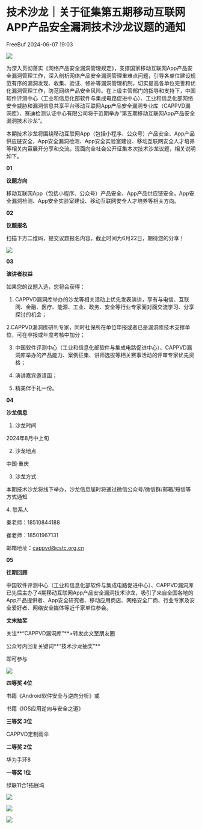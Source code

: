#  技术沙龙｜关于征集第五期移动互联网APP产品安全漏洞技术沙龙议题的通知   
 FreeBuf   2024-06-07 19:03  
  
![](https://mmbiz.qpic.cn/mmbiz_gif/qq5rfBadR38jUokdlWSNlAjmEsO1rzv3srXShFRuTKBGDwkj4gvYy34iajd6zQiaKl77Wsy9mjC0xBCRg0YgDIWg/640?wx_fmt=gif "")  
  
  
为深入贯彻落实《网络产品安全漏洞管理规定》，支撑国家移动互联网App产品安全漏洞管理工作，深入剖析网络产品安全漏洞管理重难点问题，引导各单位建设规范有序的漏洞发现、收集、验证、修补等漏洞管理机制，切实提高各单位完善和优化漏洞管理工作，防范网络产品安全风险。在上级主管部门的指导和支持下，中国软件评测中心（工业和信息化部软件与集成电路促进中心）、工业和信息化部网络安全威胁和漏洞信息共享平台移动互联网App产品安全漏洞专业库（CAPPVD漏洞库）、赛迪检测认证中心有限公司将于近期举办“第五期移动互联网App产品安全漏洞技术沙龙”。  
  
本期技术沙龙将围绕移动互联网App（包括小程序、公众号）产品安全、App产品供应链安全，App安全漏洞检测、App安全实验室建设、移动互联网安全人才培养等相关内容展开分享和交流。现面向全社会公开征集本次技术沙龙议题，相关说明如下。  
  
**01**  
  
**议题方向**  
  
移动互联网App（包括小程序、公众号）产品安全、App产品供应链安全，App安全漏洞检测、App安全实验室建设、移动互联网安全人才培养等相关方向。  
  
**02**  
  
**议题报名**  
  
扫描下方二维码，提交议题报名内容，截止时间为6月22日，期待您的分享！  
  
![](https://mmbiz.qpic.cn/sz_mmbiz_png/J4GklExdO3tB32CDCGdFWIW7YEHKTbjcvgjrMc4iac7u7zbicXJSwxqx7O0A24jCeK81jomMk4W6F67L9SGTHsKw/640?wx_fmt=png&from=appmsg "")  
  
  
**03**  
  
**演讲者权益**  
  
如果您的议题入选，您将会获得：  
  
1. CAPPVD漏洞库举办的沙龙等相关活动上优先发表演讲，享有与电信、互联网、金融、医疗、能源、工业、政务、安全等行业专家面对面交流学习、分享探讨的机会；  
  
2.CAPPVD漏洞库研判专家，同时社保所在单位申报或者已是漏洞库技术支撑单位，可在申报或年度考核中加分；  
  
3. 中国软件评测中心（工业和信息化部软件与集成电路促进中心）、CAPPVD漏洞库举办的产品能力、案例征集、讲师选拔等相关赛事活动的评审专家优先资格；  
  
4. 演讲嘉宾邀请函；  
  
5. 精美伴手礼一份。  
  
**04**  
  
**沙龙信息**  
  
1. 沙龙时间  
  
2024年8月中上旬  
  
2. 沙龙地点  
  
中国·重庆  
  
3. 沙龙方式  
  
本期技术沙龙将线下举办，沙龙信息届时将通过微信公众号/微信群/邮箱/短信等方式通知  
  
4. 联系人  
  
秦老师：18510844188  
  
崔老师：18501967131  
  
邮箱地址：cappvd@cstc.org.cn  
  
**05**  
  
**往期回顾**  
  
中国软件评测中心（工业和信息化部软件与集成电路促进中心）、CAPPVD漏洞库已先后主办了4期移动互联网App产品安全漏洞技术沙龙，吸引了来自全国各地的App产品提供者、App安全研究者、移动应用商店、网络安全厂商、行业专家及安全爱好者、网络安全媒体等近千家单位参会。  
  
  
**文末抽奖**  
  
关注**“CAPPVD漏洞库”**+转发此文至朋友圈  
  
公众号内回复关键词**“技术沙龙抽奖”**  
  
即可参与  
  
![](https://mmbiz.qpic.cn/sz_mmbiz_jpg/J4GklExdO3tB32CDCGdFWIW7YEHKTbjcdUX7K8JBUCTflTJvbNqGDs3Cc3X6Wp0SW7fBs6C3exnXqs2DegqGJw/640?wx_fmt=jpeg&from=appmsg "")  
  
**四等奖 4位**  
  
书籍《Android软件安全与逆向分析》或  
  
书籍《IOS应用逆向与安全之道》  
  
**三等奖 3位**  
  
CAPPVD定制雨伞  
  
**二等奖 2位**  
  
华为手环8  
  
**一等奖 1位**  
  
绿联11合1拓展坞  
  
  
![](https://mmbiz.qpic.cn/mmbiz_png/oQ6bDiaGhdyodyXHMOVT6w8DobNKYuiaE7OzFMbpar0icHmzxjMvI2ACxFql4Wbu2CfOZeadq1WicJbib6FqTyxEx6Q/640?wx_fmt=other&wxfrom=5&wx_lazy=1&wx_co=1&tp=webp "")  
  
![](https://mmbiz.qpic.cn/mmbiz_png/qq5rfBadR3icEEJemUSFlfufMicpZeRJZJ7JfyOicficFrgrD4BHnIMtgCpBbsSUBsQ0N7pHC7YpU8BrZWWwMMghoQ/640?wx_fmt=other&wxfrom=5&wx_lazy=1&wx_co=1&tp=webp "")  
  
[](http://mp.weixin.qq.com/s?__biz=Mzg2MTAwNzg1Ng==&mid=2247493904&idx=1&sn=762560e15729d3a8be68f51c5d846733&chksm=ce1f138ff9689a99f74af688d5eb5dadb7ac5d3639a1a97e47b38e09958df19df7b35eb39a25&scene=21#wechat_redirect)  
  
[](https://mp.weixin.qq.com/s?__biz=Mzg2MTAwNzg1Ng==&mid=2247493836&idx=1&sn=618ec2e0ea830222e8c14ea4c912ef27&scene=21#wechat_redirect)  
  
[](https://mp.weixin.qq.com/s?__biz=MjM5NjA0NjgyMA==&mid=2651253272&idx=1&sn=82468d927062b7427e3ca8a912cb2dc7&scene=21#wechat_redirect)  
  
![](https://mmbiz.qpic.cn/mmbiz_gif/qq5rfBadR3icF8RMnJbsqatMibR6OicVrUDaz0fyxNtBDpPlLfibJZILzHQcwaKkb4ia57xAShIJfQ54HjOG1oPXBew/640?wx_fmt=gif&wxfrom=5&wx_lazy=1&tp=webp "")  
  
  
